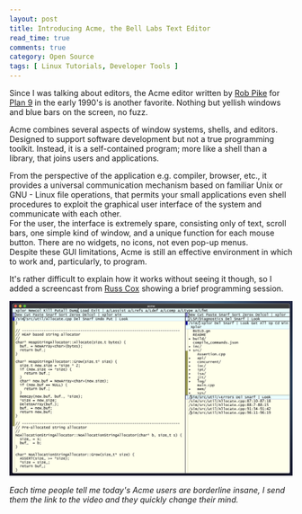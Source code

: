 ```yaml
---
layout: post
title: Introducing Acme, the Bell Labs Text Editor
read_time: true  
comments: true
category: Open Source
tags: [ Linux Tutorials, Developer Tools ]
---
```


Since I was talking about editors, the Acme editor written by [Rob Pike](https://github.com/robpike) for [Plan 9](https://p9f.org/) in the early 1990's is another favorite. Nothing but yellish windows and blue bars on the screen, no fuzz.

Acme combines several aspects of window systems, shells, and editors. Designed to support software development but not a true programming toolkit. Instead, it is a self-contained program; more like a shell than a library, that joins users and applications. 

From the perspective of the application e.g. compiler, browser, etc., it provides a universal communication mechanism based on familiar Unix or GNU - Linux file operations, that permits your small applications even shell procedures to exploit the graphical user interface of the system and communicate with each other.  
For the user, the interface is extremely spare, consisting only of text, scroll bars, one simple kind of window, and a unique function for each mouse button. There are no widgets, no icons, not even pop-up menus.  
Despite these GUI limitations, Acme is still an effective environment in which to work and, particularly, to program.

It's rather difficult to explain how it works without seeing it though, so I added a screencast from [Russ Cox](https://www.youtube.com/@rscgolang) showing a brief programming session. 

[![Watch the video](/assets/acme-editor.png)](https://youtu.be/dP1xVpMPn8M)

*Each time people tell me today's Acme users are borderline insane, I send them the link to the video and they quickly change their mind.*
